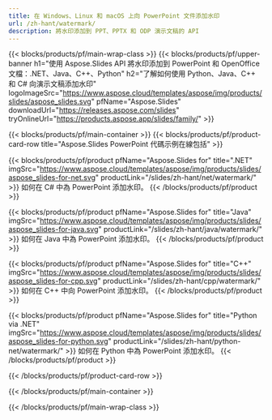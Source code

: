```yaml
---
title: 在 Windows、Linux 和 macOS 上向 PowerPoint 文件添加水印
url: /zh-hant/watermark/
description: 將水印添加到 PPT、PPTX 和 ODP 演示文稿的 API
---
```


{{< blocks/products/pf/main-wrap-class >}}
{{< blocks/products/pf/upper-banner h1="使用 Aspose.Slides API 將水印添加到 PowerPoint 和 OpenOffice 文檔：.NET、Java、C++、Python" h2="了解如何使用 Python、Java、C++ 和 C# 向演示文稿添加水印" logoImageSrc="https://www.aspose.cloud/templates/aspose/img/products/slides/aspose_slides.svg" pfName="Aspose.Slides" downloadUrl="https://releases.aspose.com/slides" tryOnlineUrl="https://products.aspose.app/slides/family/" >}}

{{< blocks/products/pf/main-container >}}
{{< blocks/products/pf/product-card-row title="Aspose.Slides PowerPoint 代碼示例在線包括" >}}

{{< blocks/products/pf/product pfName="Aspose.Slides for" title=".NET" imgSrc="https://www.aspose.cloud/templates/aspose/img/products/slides/aspose_slides-for-net.svg" productLink="/slides/zh-hant/net/watermark/" >}}
如何在 C# 中為 PowerPoint 添加水印。
{{< /blocks/products/pf/product >}}

{{< blocks/products/pf/product pfName="Aspose.Slides for" title="Java" imgSrc="https://www.aspose.cloud/templates/aspose/img/products/slides/aspose_slides-for-java.svg" productLink="/slides/zh-hant/java/watermark/" >}}
如何在 Java 中為 PowerPoint 添加水印。
{{< /blocks/products/pf/product >}}

{{< blocks/products/pf/product pfName="Aspose.Slides for" title="C++" imgSrc="https://www.aspose.cloud/templates/aspose/img/products/slides/aspose_slides-for-cpp.svg" productLink="/slides/zh-hant/cpp/watermark/" >}}
如何在 C++ 中向 PowerPoint 添加水印。
{{< /blocks/products/pf/product >}}

{{< blocks/products/pf/product pfName="Aspose.Slides for" title="Python via .NET" imgSrc="https://www.aspose.cloud/templates/aspose/img/products/slides/aspose_slides-for-python.svg" productLink="/slides/zh-hant/python-net/watermark/" >}}
如何在 Python 中為 PowerPoint 添加水印。
{{< /blocks/products/pf/product >}}

{{< /blocks/products/pf/product-card-row >}}

{{< /blocks/products/pf/main-container >}}

{{< /blocks/products/pf/main-wrap-class >}}

